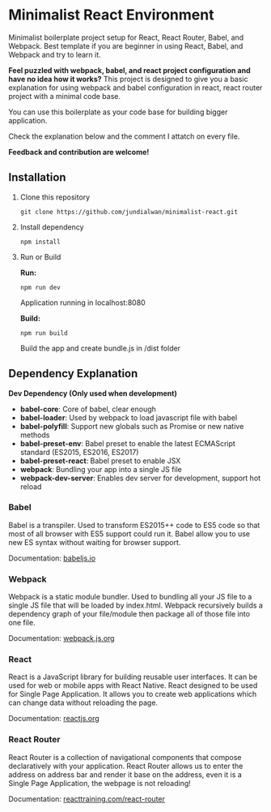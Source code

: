 # Minimalist React Environment
Minimalist boilerplate project setup for React, React Router, Babel, and Webpack. Best template if you are beginner in using React, Babel, and Webpack and try to learn it.

__Feel puzzled with webpack, babel, and react project configuration and have no idea how it works?__
This project is designed to give you a basic explanation for using webpack and babel configuration in react, react router project with a minimal code base. 

You can use this boilerplate as your code base for building bigger application.

Check the explanation below and the comment I attatch on every file.

__Feedback and contribution are welcome!__

## Installation
1. Clone this repository

    ```git clone https://github.com/jundialwan/minimalist-react.git```

2. Install dependency

    ```npm install```

3. Run or Build

    __Run:__

    ```npm run dev```

    Application running in localhost:8080

    __Build:__

    ```npm run build```

    Build the app and create bundle.js in /dist folder



## Dependency Explanation

__Dev Dependency (Only used when development)__
* __babel-core__: Core of babel, clear enough
* __babel-loader__: Used by webpack to load javascript file with babel
* __babel-polyfill__: Support new globals such as Promise or new native methods
* __babel-preset-env__: Babel preset to enable the latest ECMAScript standard (ES2015, ES2016, ES2017)
* __babel-preset-react__: Babel preset to enable JSX
* __webpack__: Bundling your app into a single JS file
* __webpack-dev-server__: Enables dev server for development, support hot reload

### Babel
Babel is a transpiler. Used to transform ES2015++ code to ES5 code so that most of all browser with ES5 support could run it. Babel allow you to use new ES syntax without waiting for browser support.

Documentation: [babeljs.io](http://babeljs.io)

### Webpack
Webpack is a static module bundler. Used to bundling all your JS file to a single JS file that will be loaded by index.html. Webpack recursively builds a dependency graph of your file/module then package all of those file into one file.

Documentation: [webpack.js.org](http://webpack.js.org)

### React
React is a JavaScript library for building reusable user interfaces. It can be used for web or mobile apps with React Native. React designed to be used for Single Page Application. It allows you to create web applications which can change data without reloading the page. 

Documentation: [reactjs.org](http://reactjs.org)

### React Router
React Router is a collection of navigational components that compose declaratively with your application. React Router allows us to enter the address on address bar and render it base on the address, even it is a Single Page Application, the webpage is not reloading!

Documentation: [reacttraining.com/react-router](http://reacttraining.com/react-router)
